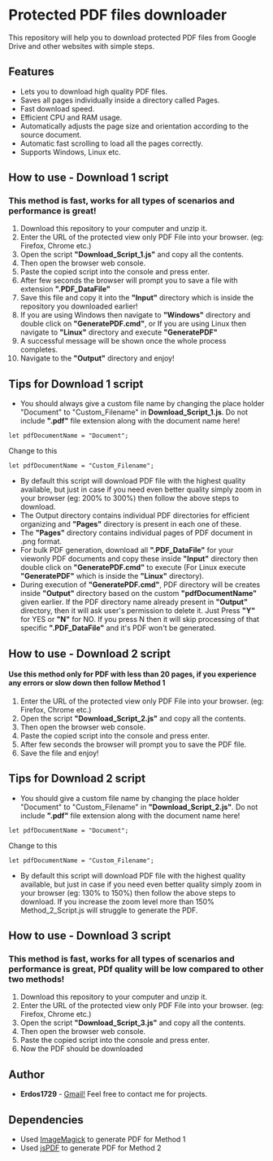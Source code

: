 # Protected PDF files downloader

This repository will help you to download protected PDF files from Google Drive and other websites with simple steps.

## Features
* Lets you to download high quality PDF files.
* Saves all pages individually inside a directory called Pages.
* Fast download speed.
* Efficient CPU and RAM usage.
* Automatically adjusts the page size and orientation according to the source document.
* Automatic fast scrolling to load all the pages correctly.
* Supports Windows, Linux etc.

## How to use - Download 1 script 
### This method is fast, works for all types of scenarios and performance is great!
1. Download this repository to your computer and unzip it.
2. Enter the URL of the protected view only PDF File into your browser. (eg: Firefox, Chrome etc.)
3. Open the script **"Download_Script_1.js"** and copy all the contents.
4. Then open the browser web console.
5. Paste the copied script into the console and press enter.
6. After few seconds the browser will prompt you to save a file with extension **".PDF_DataFile"**
7. Save this file and copy it into the **"Input"** directory which is inside the repository you downloaded earlier!
8. If you are using Windows then navigate to **"Windows"** directory and double click on **"GeneratePDF.cmd"**, or If you are using Linux then navigate to **"Linux"** directory and execute **"GeneratePDF"**
9. A successful message will be shown once the whole process completes.
10. Navigate to the **"Output"** directory and enjoy!

## Tips for Download 1 script
* You should always give a custom file name by changing the place holder "Document" to "Custom_Filename" in  **Download_Script_1.js**. Do not include **".pdf"** file extension along with the document name here! 
```
let pdfDocumentName = "Document";
```
Change to this
```
let pdfDocumentName = "Custom_Filename"; 
```
* By default this script will download PDF file with the highest quality available, but just in case if you need even better quality simply zoom in your browser (eg: 200% to 300%) then follow the above steps to download.
* The Output directory contains individual PDF directories for efficient organizing and **"Pages"** directory is present in each one of these.
* The **"Pages"** directory contains individual pages of PDF document in .png format.
* For bulk PDF generation, download all **".PDF_DataFile"** for your viewonly PDF documents and copy these inside **"Input"** directory then double click on **"GeneratePDF.cmd"** to execute (For Linux execute **"GeneratePDF"** which is inside the **"Linux"** directory).
* During execution of **"GeneratePDF.cmd"**, PDF directory will be creates inside **"Output"** directory based on the custom **"pdfDocumentName"** given earlier.
If the PDF directory name already present in **"Output"** directory, then it will ask user's permission to delete it. Just Press **"Y"** for YES or **"N"** for NO. If you press N then it will skip processing of that specific **".PDF_DataFile"** and it's PDF won't be generated.

## How to use - Download 2 script
#### Use this method only for PDF with less than 20 pages, if you experience any errors or slow down then follow Method 1
1. Enter the URL of the protected view only PDF File into your browser. (eg: Firefox, Chrome etc.)
2. Open the script **"Download_Script_2.js"** and copy all the contents.
3. Then open the browser web console.
4. Paste the copied script into the console and press enter.
5. After few seconds the browser will prompt you to save the PDF file.
6. Save the file and enjoy!

## Tips for Download 2 script
* You should give a custom file name by changing the place holder "Document" to "Custom_Filename" in **"Download_Script_2.js"**. Do not include **".pdf"** file extension along with the document name here! 
```
let pdfDocumentName = "Document";
```
Change to this
```
let pdfDocumentName = "Custom_Filename"; 
```
* By default this script will download PDF file with the highest quality available, but just in case if you need even better quality simply zoom in your browser (eg: 130% to 150%) then follow the above steps to download. If you increase the zoom level more than 150% Method_2_Script.js will struggle to generate the PDF.

## How to use - Download 3 script
### This method is fast, works for all types of scenarios and performance is great, PDf quality will be low compared to other two methods!
1. Download this repository to your computer and unzip it.
2. Enter the URL of the protected view only PDF File into your browser. (eg: Firefox, Chrome etc.)
3. Open the script **"Download_Script_3.js"** and copy all the contents.
4. Then open the browser web console.
5. Paste the copied script into the console and press enter.
6. Now the PDF should be downloaded

## Author
* **Erdos1729** - [Gmail!](scytherdragon004@gmail.com)
Feel free to contact me for projects.


## Dependencies
* Used [ImageMagick](https://github.com/ImageMagick/ImageMagick/) to generate PDF for Method 1
* Used [jsPDF](https://github.com/MrRio/jsPDF) to generate PDF for Method 2